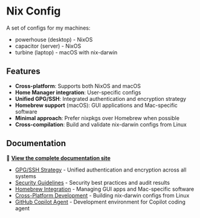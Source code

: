 # Nix Config

A set of configs for my machines:

- powerhouse (desktop) - NixOS
- capacitor (server) - NixOS
- turbine (laptop) - macOS with nix-darwin

## Features

- **Cross-platform**: Supports both NixOS and macOS
- **Home Manager integration**: User-specific configs
- **Unified GPG/SSH**: Integrated authentication and encryption strategy
- **Homebrew support** (macOS): GUI applications and Mac-specific software
- **Minimal approach**: Prefer nixpkgs over Homebrew when possible
- **Cross-compilation**: Build and validate nix-darwin configs from Linux

## Documentation

📖 **[View the complete documentation site](https://brancengregory.github.io/nix-config/)**

- [GPG/SSH Strategy](docs/GPG-SSH-STRATEGY.md) - Unified authentication and encryption across all systems
- [Security Guidelines](docs/SECURITY.md) - Security best practices and audit results
- [Homebrew Integration](docs/HOMEBREW.md) - Managing GUI apps and Mac-specific software
- [Cross-Platform Development](docs/CROSS_COMPILATION.md) - Building nix-darwin configs from Linux
- [GitHub Copilot Agent](docs/COPILOT_AGENT.md) - Development environment for Copilot coding agent

